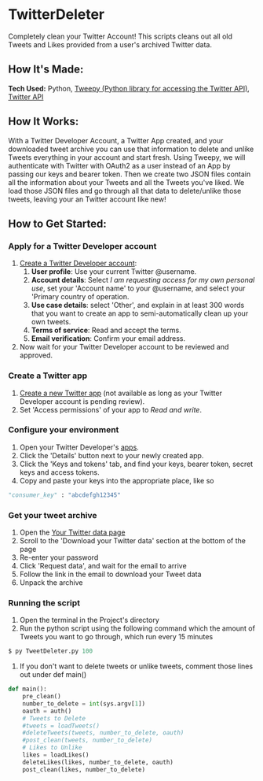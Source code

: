 # TwitterDeleter
 Completely clean your Twitter Account! This scripts cleans out all old Tweets and Likes provided from a user's archived Twitter data.

 ## How It's Made:
 **Tech Used:** Python, [Tweepy (Python library for accessing the Twitter API)](https://docs.tweepy.org/), [Twitter API](https://developer.twitter.com/en/docs)

## How It Works:
With a Twitter Developer Account, a Twitter App created, and your downloaded tweet archive you can use that information to delete and unlike Tweets everything in your account and start fresh. 
Using Tweepy, we will authenticate with Twitter with OAuth2 as a user instead of an App by passing our keys and bearer token. Then we create two JSON files contain all the information about your Tweets and all the Tweets you've liked. We load those JSON files and go through all that data to delete/unlike those tweets, leaving your an Twitter account like new!

## How to Get Started:
### Apply for a Twitter Developer account

1. [Create a Twitter Developer account](https://developer.twitter.com/en/apply):
    1. **User profile**: Use your current Twitter @username.
    1. **Account details**: Select *I am requesting access for my own personal use*,
      set your 'Account name' to your @username, and select your 'Primary country
      of operation.
    1. **Use case details**: select 'Other', and explain in at least 300 words that
      you want to create an app to semi-automatically clean up your own tweets.
    1. **Terms of service**: Read and accept the terms.
    1. **Email verification**: Confirm your email address.
1. Now wait for your Twitter Developer account to be reviewed and approved.

### Create a Twitter app

1. [Create a new Twitter app](https://developer.twitter.com/en/apps/create) (not
  available as long as your Twitter Developer account is pending review).
1. Set 'Access permissions' of your app to *Read and write*.

### Configure your environment

1. Open your Twitter Developer's [apps](https://developer.twitter.com/en/apps).
1. Click the 'Details' button next to your newly created app.
1. Click the 'Keys and tokens' tab, and find your keys, bearer token, secret keys and access tokens.
1. Copy and paste your keys into the appropriate place, like so

```python
"consumer_key" : "abcdefgh12345"
```

### Get your tweet archive

1. Open the [Your Twitter data page](https://twitter.com/settings/your_twitter_data)
1. Scroll to the 'Download your Twitter data' section at the bottom of the page
1. Re-enter your password
1. Click 'Request data', and wait for the email to arrive
1. Follow the link in the email to download your Tweet data
1. Unpack the archive

### Running the script

1. Open the terminal in the Project's directory
1. Run the python script using the following command which the amount of Tweets you want to go through, which run every 15 minutes
```python
$ py TweetDeleter.py 100
```
1. If you don't want to delete tweets or unlike tweets, comment those lines out under def main()
```python
def main():
    pre_clean()
    number_to_delete = int(sys.argv[1])
    oauth = auth()
    # Tweets to Delete
    #tweets = loadTweets()
    #deleteTweets(tweets, number_to_delete, oauth)
    #post_clean(tweets, number_to_delete)
    # Likes to Unlike
    likes = loadLikes()
    deleteLikes(likes, number_to_delete, oauth)
    post_clean(likes, number_to_delete)
```